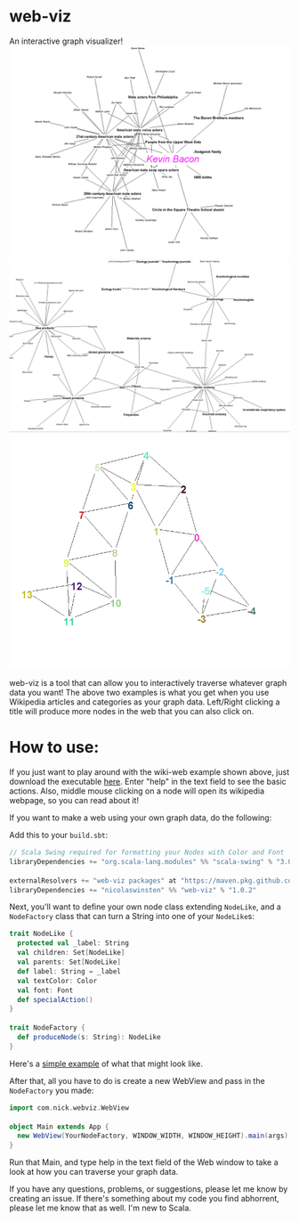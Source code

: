 # web-viz
An interactive graph visualizer!
![Kevin Bacon](/KevinBaconViz.PNG)
![Spider web](/SpiderWebViz.PNG)
![Numbers](/NumbersViz.PNG)

web-viz is a tool that can allow you to interactively traverse whatever graph data you want!
The above two examples is what you get when you use Wikipedia articles and categories as your graph data.
Left/Right clicking a title will produce more nodes in the web that you can also click on.

# How to use:
If you just want to play around with the wiki-web example shown above, just download the executable [here](https://gofile.io/d/PFFzrT).
Enter "help" in the text field to see the basic actions.  Also, middle mouse clicking on a node will open its wikipedia webpage, so you can read about it!

If you want to make a web using your own graph data, do the following:

Add this to your `build.sbt`:
```scala
// Scala Swing required for formatting your Nodes with Color and Font
libraryDependencies += "org.scala-lang.modules" %% "scala-swing" % "3.0.0"

externalResolvers += "web-viz packages" at "https://maven.pkg.github.com/NicolasWinsten/web"
libraryDependencies += "nicolaswinsten" %% "web-viz" % "1.0.2"
```

Next, you'll want to define your own node class extending `NodeLike`, and a `NodeFactory` class that can turn a String into one of your `NodeLike`s:
```scala
trait NodeLike {
  protected val _label: String
  val children: Set[NodeLike]
  val parents: Set[NodeLike]
  def label: String = _label
  val textColor: Color
  val font: Font
  def specialAction()
}

trait NodeFactory {
  def produceNode(s: String): NodeLike
}
```

Here's a [simple example](https://github.com/NicolasWinsten/web-viz/blob/master/src/main/scala/com/nick/webviz/example/TrivialExample.scala) of what that might look like.

After that, all you have to do is create a new WebView and pass in the `NodeFactory` you made:
```scala
import com.nick.webviz.WebView

object Main extends App {
  new WebView(YourNodeFactory, WINDOW_WIDTH, WINDOW_HEIGHT).main(args)
}
```

Run that Main, and type help in the text field of the Web window to take a look at how you can traverse your graph data.

If you have any questions, problems, or suggestions, please let me know by creating an issue. If there's something about my code you find abhorrent, please let me know that as well.  I'm new to Scala.
